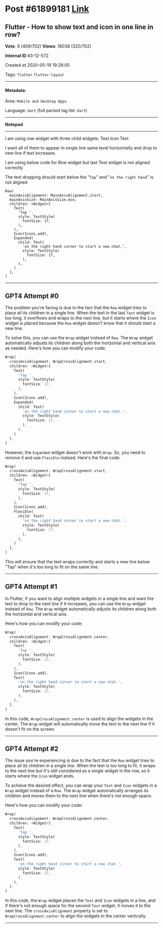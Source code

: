 
# Post \#61899181 [Link](https://stackoverflow.com/questions/61899181/)

## Flutter - How to show text and icon in one line in row?

**Vote**: 9 (409/702) **Views**: 18038 (320/702) 

**Internal ID** \#3-12-572

Created at 2020-05-19 19:28:05

Tags: `flutter` `flutter-layout`

----------

#### Metadata:

Area: `Mobile and Desktop Apps`

Language: `dart` (full parsed tag list: `dart`)

----------

**Notepad**


----------

I am using row widget with three child widgets:
Text
Icon
Text

I want all of them to appear in single line same level horizontally  and drop to new line if text increases.

I am using below code for Row widget but last Text widget is not aligned correctly
[](https://i.stack.imgur.com/R1eeS.png)

The text dropping should start below the "`Tap`" and "`on the right hand`" is not aligned

```
Row(
  mainAxisAlignment: MainAxisAlignment.start,
  mainAxisSize: MainAxisSize.min,
  children: <Widget>[
    Text(
      'Tap ',
      style: TextStyle(
        fontSize: 17,
      ),
    ),
    Icon(Icons.add),
    Expanded(
      child: Text(
        'on the right hand corner to start a new chat.',
        style: TextStyle(
          fontSize: 17,
        ),
      ),
    )
  ],
)
```



----------
        
## GPT4 Attempt \#0

The problem you're facing is due to the fact that the `Row` widget tries to place all its children in a single line. When the text in the last `Text` widget is too long, it overflows and wraps to the next line, but it starts where the `Icon` widget is placed because the `Row` widget doesn't know that it should start a new line.

To solve this, you can use the `Wrap` widget instead of `Row`. The `Wrap` widget automatically adjusts its children along both the horizontal and vertical axis as needed. Here's how you can modify your code:

```dart
Wrap(
  crossAxisAlignment: WrapCrossAlignment.start,
  children: <Widget>[
    Text(
      'Tap ',
      style: TextStyle(
        fontSize: 17,
      ),
    ),
    Icon(Icons.add),
    Expanded(
      child: Text(
        'on the right hand corner to start a new chat.',
        style: TextStyle(
          fontSize: 17,
        ),
      ),
    )
  ],
)
```

However, the `Expanded` widget doesn't work with `Wrap`. So, you need to remove it and use `Flexible` instead. Here's the final code:

```dart
Wrap(
  crossAxisAlignment: WrapCrossAlignment.start,
  children: <Widget>[
    Text(
      'Tap ',
      style: TextStyle(
        fontSize: 17,
      ),
    ),
    Icon(Icons.add),
    Flexible(
      child: Text(
        'on the right hand corner to start a new chat.',
        style: TextStyle(
          fontSize: 17,
        ),
      ),
    )
  ],
)
```

This will ensure that the text wraps correctly and starts a new line below "Tap" when it's too long to fit on the same line.

--------

## GPT4 Attempt \#1

In Flutter, if you want to align multiple widgets in a single line and want the text to drop to the next line if it increases, you can use the `Wrap` widget instead of `Row`. The `Wrap` widget automatically adjusts its children along both the horizontal and vertical axis.

Here's how you can modify your code:

```dart
Wrap(
  crossAxisAlignment: WrapCrossAlignment.center,
  children: <Widget>[
    Text(
      'Tap ',
      style: TextStyle(
        fontSize: 17,
      ),
    ),
    Icon(Icons.add),
    Text(
      'on the right hand corner to start a new chat.',
      style: TextStyle(
        fontSize: 17,
      ),
    ),
  ],
)
```

In this code, `WrapCrossAlignment.center` is used to align the widgets in the center. The `Wrap` widget will automatically move the text to the next line if it doesn't fit on the screen.

--------

## GPT4 Attempt \#2

The issue you're experiencing is due to the fact that the `Row` widget tries to place all its children in a single line. When the text is too long to fit, it wraps to the next line but it's still considered as a single widget in the row, so it starts where the `Icon` widget ends.

To achieve the desired effect, you can wrap your `Text` and `Icon` widgets in a `Wrap` widget instead of a `Row`. The `Wrap` widget automatically arranges its children and moves them to the next line when there's not enough space.

Here's how you can modify your code:

```dart
Wrap(
  crossAxisAlignment: WrapCrossAlignment.center,
  children: <Widget>[
    Text(
      'Tap ',
      style: TextStyle(
        fontSize: 17,
      ),
    ),
    Icon(Icons.add),
    Text(
      'on the right hand corner to start a new chat.',
      style: TextStyle(
        fontSize: 17,
      ),
    ),
  ],
)
```

In this code, the `Wrap` widget places the `Text` and `Icon` widgets in a line, and if there's not enough space for the second `Text` widget, it moves it to the next line. The `crossAxisAlignment` property is set to `WrapCrossAlignment.center` to align the widgets in the center vertically.

--------
